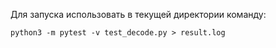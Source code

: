 Для запуска использовать в текущей директории команду:

```
python3 -m pytest -v test_decode.py > result.log
```